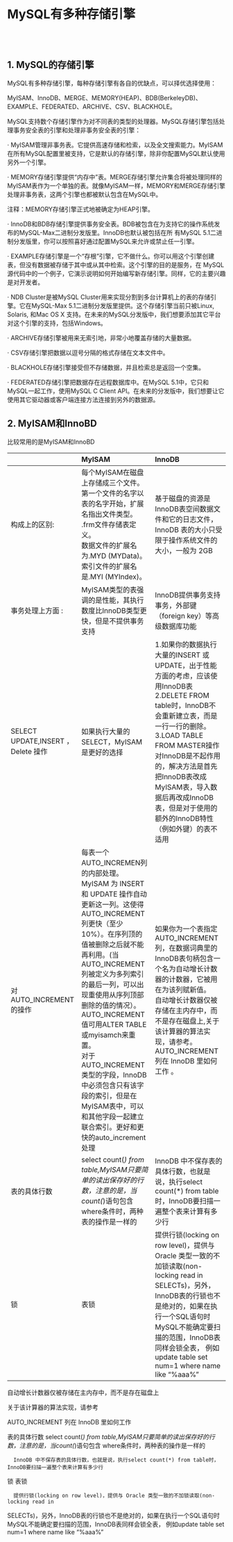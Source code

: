 # MySQL有多种存储引擎

<br>
<br>

## 1. MySQL的存储引擎

MySQL有多种存储引擎，每种存储引擎有各自的优缺点，可以择优选择使用： 

MyISAM、InnoDB、MERGE、MEMORY(HEAP)、BDB(BerkeleyDB)、EXAMPLE、FEDERATED、ARCHIVE、CSV、BLACKHOLE。 

MySQL支持数个存储引擎作为对不同表的类型的处理器。MySQL存储引擎包括处理事务安全表的引擎和处理非事务安全表的引擎： 

· MyISAM管理非事务表。它提供高速存储和检索，以及全文搜索能力。MyISAM在所有MySQL配置里被支持，它是默认的存储引擎，除非你配置MySQL默认使用另外一个引擎。 

· MEMORY存储引擎提供“内存中”表。MERGE存储引擎允许集合将被处理同样的MyISAM表作为一个单独的表。就像MyISAM一样，MEMORY和MERGE存储引擎处理非事务表，这两个引擎也都被默认包含在MySQL中。 

注释：MEMORY存储引擎正式地被确定为HEAP引擎。 

· InnoDB和BDB存储引擎提供事务安全表。BDB被包含在为支持它的操作系统发布的MySQL-Max二进制分发版里。InnoDB也默认被包括在所 有MySQL 5.1二进制分发版里，你可以按照喜好通过配置MySQL来允许或禁止任一引擎。 

· EXAMPLE存储引擎是一个“存根”引擎，它不做什么。你可以用这个引擎创建表，但没有数据被存储于其中或从其中检索。这个引擎的目的是服务，在 MySQL源代码中的一个例子，它演示说明如何开始编写新存储引擎。同样，它的主要兴趣是对开发者。 

· NDB Cluster是被MySQL Cluster用来实现分割到多台计算机上的表的存储引擎。它在MySQL-Max 5.1二进制分发版里提供。这个存储引擎当前只被Linux, Solaris, 和Mac OS X 支持。在未来的MySQL分发版中，我们想要添加其它平台对这个引擎的支持，包括Windows。 

· ARCHIVE存储引擎被用来无索引地，非常小地覆盖存储的大量数据。 

· CSV存储引擎把数据以逗号分隔的格式存储在文本文件中。 

· BLACKHOLE存储引擎接受但不存储数据，并且检索总是返回一个空集。 

· FEDERATED存储引擎把数据存在远程数据库中。在MySQL 5.1中，它只和MySQL一起工作，使用MySQL C Client API。在未来的分发版中，我们想要让它使用其它驱动器或客户端连接方法连接到另外的数据源。


## 2. MyISAM和InnoBD

比较常用的是MyISAM和InnoBD

|     | MyISAM | InnoDB |
|:----|:-------|:-------|
|构成上的区别:|每个MyISAM在磁盘上存储成三个文件。第一个文件的名字以表的名字开始，扩展名指出文件类型。<br>.frm文件存储表定义。<br>数据文件的扩展名为.MYD (MYData)。<br>索引文件的扩展名是.MYI (MYIndex)。|基于磁盘的资源是InnoDB表空间数据文件和它的日志文件，InnoDB 表的大小只受限于操作系统文件的大小，一般为 2GB|
|事务处理上方面 : |MyISAM类型的表强调的是性能，其执行数度比InnoDB类型更快，但是不提供事务支持|InnoDB提供事务支持事务，外部键（foreign key）等高级数据库功能|
|SELECT   UPDATE,INSERT ， Delete 操作 |如果执行大量的SELECT，MyISAM是更好的选择|1.如果你的数据执行大量的INSERT 或 UPDATE，出于性能方面的考虑，应该使用InnoDB表<br>2.DELETE   FROM table时，InnoDB不会重新建立表，而是一行一行的删除。<br>3.LOAD   TABLE FROM MASTER操作对InnoDB是不起作用的，解决方法是首先把InnoDB表改成MyISAM表，导入数据后再改成InnoDB表，但是对于使用的额外的InnoDB特性（例如外键）的表不适用|
|对 AUTO_INCREMENT 的操作 |每表一个AUTO_INCREMEN列的内部处理。<br> MyISAM 为 INSERT 和 UPDATE 操作自动更新这一列。这使得AUTO_INCREMENT列更快（至少10%）。在序列顶的值被删除之后就不能再利用。(当AUTO_INCREMENT列被定义为多列索引的最后一列，可以出现重使用从序列顶部删除的值的情况）。<br>AUTO_INCREMENT值可用ALTER TABLE或myisamch来重置。<br>对于AUTO_INCREMENT类型的字段，InnoDB中必须包含只有该字段的索引，但是在MyISAM表中，可以和其他字段一起建立联合索引。更好和更快的auto_increment处理|如果你为一个表指定AUTO_INCREMENT列，在数据词典里的InnoDB表句柄包含一个名为自动增长计数器的计数器，它被用在为该列赋新值。<br>自动增长计数器仅被存储在主内存中，而不是存在磁盘上,关于该计算器的算法实现，请参考。AUTO_INCREMENT 列在 InnoDB 里如何工作 。|
|表的具体行数|select count(*) from table,MyISAM只要简单的读出保存好的行数，注意的是，当count(*)语句包含   where条件时，两种表的操作是一样的|InnoDB 中不保存表的具体行数，也就是说，执行select count(*) from table时，InnoDB要扫描一遍整个表来计算有多少行|
|锁|表锁|提供行锁(locking on row level)，提供与 Oracle 类型一致的不加锁读取(non-locking read in SELECTs)，另外，InnoDB表的行锁也不是绝对的，如果在执行一个SQL语句时MySQL不能确定要扫描的范围，InnoDB表同样会锁全表， 例如update table set num=1 where name like “%aaa%”|


  
  
  	  

  	  
  
   

  
  	  

  

  	  

  自动增长计数器仅被存储在主内存中，而不是存在磁盘上

  关于该计算器的算法实现，请参考

  AUTO_INCREMENT 列在 InnoDB 里如何工作 

  
  表的具体行数 
  	  select count(*) from table,MyISAM只要简单的读出保存好的行数，注意的是，当count(*)语句包含   where条件时，两种表的操作是一样的

  	  InnoDB 中不保存表的具体行数，也就是说，执行select count(*) from table时，InnoDB要扫描一遍整个表来计算有多少行

  
  锁 
  	  表锁

  	  提供行锁(locking on row level)，提供与 Oracle 类型一致的不加锁读取(non-locking read in
   SELECTs)，另外，InnoDB表的行锁也不是绝对的，如果在执行一个SQL语句时MySQL不能确定要扫描的范围，InnoDB表同样会锁全表， 例如update table set num=1 where name like “%aaa%”